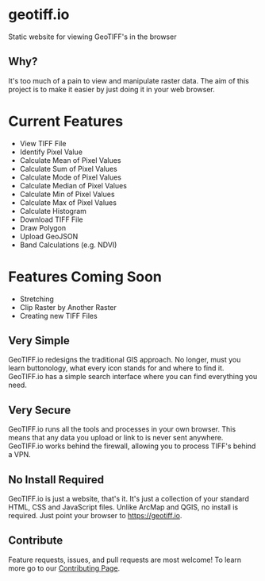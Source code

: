 # geotiff.io
Static website for viewing GeoTIFF's in the browser

## Why?
It's too much of a pain to view and manipulate raster data.  The aim of this project is to make it easier by just doing it in your web browser.

# Current Features
- View TIFF File
- Identify Pixel Value
- Calculate Mean of Pixel Values
- Calculate Sum of Pixel Values
- Calculate Mode of Pixel Values
- Calculate Median of Pixel Values
- Calculate Min of Pixel Values
- Calculate Max of Pixel Values
- Calculate Histogram
- Download TIFF File
- Draw Polygon
- Upload GeoJSON
- Band Calculations (e.g. NDVI)

# Features Coming Soon
- Stretching
- Clip Raster by Another Raster
- Creating new TIFF Files

## Very Simple
GeoTIFF.io redesigns the traditional GIS approach.  No longer, must you learn buttonology, what every icon stands for and where to find it.  GeoTIFF.io has a simple search interface where you can find everything you need.

## Very Secure
GeoTIFF.io runs all the tools and processes in your own browser.  This means that any data you upload or link to is never sent anywhere.  GeoTIFF.io works behind the firewall, allowing you to process TIFF's behind a VPN.

## No Install Required
GeoTIFF.io is just a website, that's it.  It's just a collection of your standard HTML, CSS and JavaScript files.  Unlike ArcMap and QGIS, no install is required.  Just point your browser to https://geotiff.io. 

## Contribute
Feature requests, issues, and pull requests are most welcome!  To learn more go to our [Contributing Page](https://github.com/GeoTIFF/geotiff.io/blob/master/Contributing.md).
